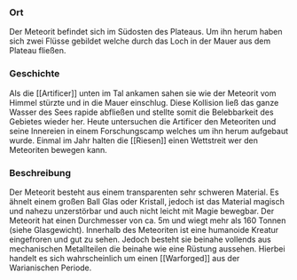 ### Ort
Der Meteorit befindet sich im Südosten des Plateaus. Um ihn herum haben sich zwei Flüsse gebildet welche durch das Loch in der Mauer aus dem Plateau fließen.

### Geschichte
Als die [[Artificer]] unten im Tal ankamen sahen sie wie der Meteorit vom Himmel stürzte und in die Mauer einschlug. Diese Kollision ließ das ganze Wasser des Sees rapide abfließen und stellte somit die Belebbarkeit des Gebietes wieder her.
Heute untersuchen die Artificer den Meteoriten und seine Innereien in einem Forschungscamp welches um ihn herum aufgebaut wurde.
Einmal im Jahr halten die [[Riesen]] einen Wettstreit wer den Meteoriten bewegen kann.

### Beschreibung
Der Meteorit besteht aus einem transparenten sehr schweren Material. Es ähnelt einem großen Ball Glas oder Kristall, jedoch ist das Material magisch und nahezu unzerstörbar und auch nicht leicht mit Magie bewegbar. Der Meteorit hat einen Durchmesser von ca. 5m und wiegt mehr als 160 Tonnen (siehe Glasgewicht).
Innerhalb des Meteoriten ist eine humanoide Kreatur eingefroren und gut zu sehen. Jedoch besteht sie beinahe vollends aus mechanischen Metallteilen die beinahe wie eine Rüstung aussehen. Hierbei handelt es sich wahrscheinlich um einen [[Warforged]] aus der Warianischen Periode.